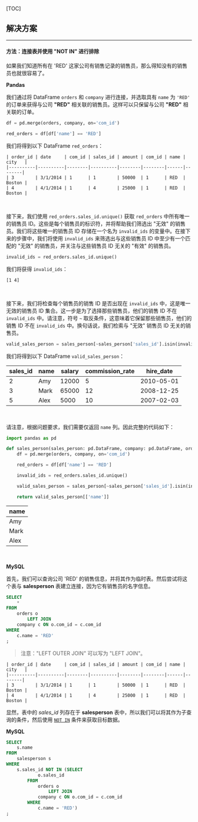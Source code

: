 [TOC]

## 解决方案

---

#### 方法：连接表并使用 "NOT IN" 进行排除

如果我们知道所有在 'RED' 这家公司有销售记录的销售员，那么得知没有的销售员也就很容易了。

**Pandas**

我们通过将 DataFrame `orders` 和 `company` 进行连接，并选取具有 `name` 为 `'RED'` 的订单来获得与公司 **"RED"** 相关联的销售员。这样可以只保留与公司 **"RED"** 相关联的订单。

```Python
df = pd.merge(orders, company, on='com_id')

red_orders = df[df['name'] == 'RED']
```

我们将得到以下 DataFrame `red_orders`：

```
| order_id | date     | com_id | sales_id | amount | com_id | name | city   |
|----------|----------|--------|----------|--------|--------|------|--------|
| 3        | 3/1/2014 | 1      | 1        | 50000  | 1      | RED  | Boston |
| 4        | 4/1/2014 | 1      | 4        | 25000  | 1      | RED  | Boston |
```

<br>

接下来，我们使用 `red_orders.sales_id.unique()` 获取 `red_orders` 中所有唯一的销售员 ID。这些是每个销售员的标识符，并将帮助我们筛选出 "无效" 的销售员。我们将这些唯一的销售员 ID 存储在一个名为 `invalid_ids` 的变量中。在接下来的步骤中，我们将使用 `invalid_ids` 来筛选出与这些销售员 ID 中至少有一个匹配的 "无效" 的销售员，并关注与这些销售员 ID 无关的 "有效" 的销售员。

```Python
invalid_ids = red_orders.sales_id.unique()
```

我们将获得 `invalid_ids`：

```
[1 4]
```

<br>

接下来，我们将检查每个销售员的销售 ID 是否出现在 `invalid_ids` 中，这是唯一无效的销售员 ID 集合。这一步是为了选择那些销售员，他们的销售 ID 不在 `invalid_ids` 中。请注意，符号 `~` 取反条件，这意味着它保留那些销售员，他们的销售 ID 不在 `invalid_ids` 中。换句话说，我们检索与 "无效" 销售员 ID 无关的销售员。

```Python
valid_sales_person = sales_person[~sales_person['sales_id'].isin(invalid_ids)]
```

我们将得到以下 DataFrame `valid_sales_person`：

| sales_id | name | salary | commission_rate | hire_date  |
| -------- | ---- | ------ | --------------- | ---------- |
| 2        | Amy  | 12000  | 5               | 2010-05-01 |
| 3        | Mark | 65000  | 12              | 2008-12-25 |
| 5        | Alex | 5000   | 10              | 2007-02-03 |



<br>


请注意，根据问题要求，我们需要仅返回 `name` 列。因此完整的代码如下：

```Python
import pandas as pd

def sales_person(sales_person: pd.DataFrame, company: pd.DataFrame, orders: pd.DataFrame) -> pd.DataFrame:
    df = pd.merge(orders, company, on='com_id')

    red_orders = df[df['name'] == 'RED']

    invalid_ids = red_orders.sales_id.unique()

    valid_sales_person = sales_person[~sales_person['sales_id'].isin(invalid_ids)]    

    return valid_sales_person[['name']]
```

| name |
| ---- |
| Amy  |
| Mark |
| Alex |




<br>

**MySQL**

首先，我们可以查询公司 'RED' 的销售信息，并将其作为临时表。然后尝试将这个表与 **salesperson** 表建立连接，因为它有销售员的名字信息。

```Sql
SELECT
    *
FROM
    orders o
        LEFT JOIN
    company c ON o.com_id = c.com_id
WHERE
    c.name = 'RED'
;
```

>注意："LEFT OUTER JOIN" 可以写为 "LEFT JOIN"。

```
| order_id | date     | com_id | sales_id | amount | com_id | name | city   |
|----------|----------|--------|----------|--------|--------|------|--------|
| 3        | 3/1/2014 | 1      | 1        | 50000  | 1      | RED  | Boston |
| 4        | 4/1/2014 | 1      | 4        | 25000  | 1      | RED  | Boston |
```

显然，表中的 *sales_id* 列存在于 **salesperson** 表中，所以我们可以将其作为子查询的条件，然后使用 [`NOT IN`](https://dev.mysql.com/doc/refman/5.7/en/any-in-some-subqueries.html) 条件来获取目标数据。

**MySQL**

```Sql
SELECT
    s.name
FROM
    salesperson s
WHERE
    s.sales_id NOT IN (SELECT
            o.sales_id
        FROM
            orders o
                LEFT JOIN
            company c ON o.com_id = c.com_id
        WHERE
            c.name = 'RED')
;
```